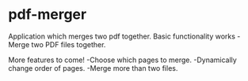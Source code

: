 pdf-merger
==========

Application which merges two pdf together.
Basic functionality works
  -Merge two PDF files together.
  
More features to come!
  -Choose which pages to merge.
  -Dynamically change order of pages.
  -Merge more than two files.
